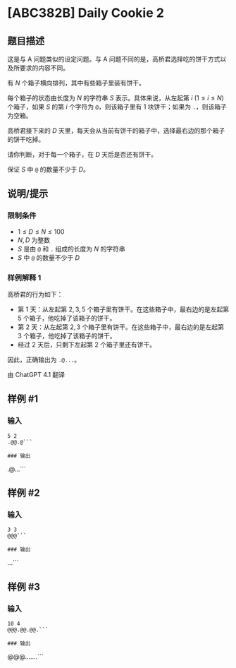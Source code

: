 # [ABC382B] Daily Cookie 2

## 题目描述

这是与 A 问题类似的设定问题。与 A 问题不同的是，高桥君选择吃的饼干方式以及所要求的内容不同。

有 $N$ 个箱子横向排列，其中有些箱子里装有饼干。

每个箱子的状态由长度为 $N$ 的字符串 $S$ 表示。具体来说，从左起第 $i\ (1\leq i\leq N)$ 个箱子，如果 $S$ 的第 $i$ 个字符为 `@`，则该箱子里有 $1$ 块饼干；如果为 `.`，则该箱子为空箱。

高桥君接下来的 $D$ 天里，每天会从当前有饼干的箱子中，选择最右边的那个箱子的饼干吃掉。

请你判断，对于每一个箱子，在 $D$ 天后是否还有饼干。

保证 $S$ 中 `@` 的数量不少于 $D$。

## 说明/提示

### 限制条件

- $1\leq D \leq N \leq 100$
- $N,D$ 为整数
- $S$ 是由 `@` 和 `.` 组成的长度为 $N$ 的字符串
- $S$ 中 `@` 的数量不少于 $D$

### 样例解释 1

高桥君的行为如下：

- 第 $1$ 天：从左起第 $2,3,5$ 个箱子里有饼干。在这些箱子中，最右边的是左起第 $5$ 个箱子，他吃掉了该箱子的饼干。
- 第 $2$ 天：从左起第 $2,3$ 个箱子里有饼干。在这些箱子中，最右边的是左起第 $3$ 个箱子，他吃掉了该箱子的饼干。
- 经过 $2$ 天后，只剩下左起第 $2$ 个箱子里还有饼干。

因此，正确输出为 `.@...`。

由 ChatGPT 4.1 翻译

## 样例 #1

### 输入

```
5 2
.@@.@```

### 输出

```
.@...```

## 样例 #2

### 输入

```
3 3
@@@```

### 输出

```
...```

## 样例 #3

### 输入

```
10 4
@@@.@@.@@.```

### 输出

```
@@@.......```

